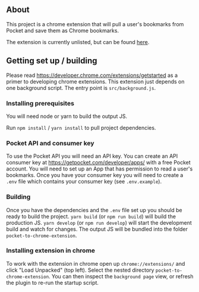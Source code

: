 ## About

This project is a chrome extension that will pull a user's bookmarks from Pocket and save them as Chrome bookmarks.

The extension is currently unlisted, but can be found [here](https://chrome.google.com/webstore/detail/pocket-to-chrome/lpbebchkceikmagjjlfllaoiniakaabh).

## Getting set up / building

Please read https://developer.chrome.com/extensions/getstarted as a primer to developing chrome extensions. This extension just depends on one background script. The entry point is `src/background.js`.

### Installing prerequisites

You will need node or yarn to build the output JS.

Run `npm install` / `yarn install` to pull project dependencies.

### Pocket API and consumer key

To use the Pocket API you will need an API key. You can create an API consumer key at https://getpocket.com/developer/apps/ with a free Pocket account. You will need to set up an App that has permission to read a user's bookmarks. Once you have your consumer key you will need to create a `.env` file which contains your consumer key (see `.env.example`).

### Building

Once you have the dependencies and the `.env` file set up you should be ready to build the project. `yarn build` (or `npm run build`) will build the production JS. `yarn develop` (or `npm run develop`) will start the development build and watch for changes. The output JS will be bundled into the folder `pocket-to-chrome-extension`.

### Installing extension in chrome

To work with the extension in chrome open up `chrome://extensions/` and click "Load Unpacked" (top left). Select the nested directory `pocket-to-chrome-extension`. You can then inspect the `background page` view, or refresh the plugin to re-run the startup script.
